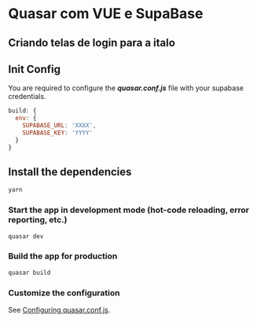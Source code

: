 # Quasar com VUE e SupaBase
## Criando telas de login para a italo

## Init Config

You are required to configure the ***quasar.conf.js*** file with your supabase credentials.

```js
build: {
  env: {
    SUPABASE_URL: 'XXXX',
    SUPABASE_KEY: 'YYYY'
  }
}
```

## Install the dependencies
```bash
yarn
```

### Start the app in development mode (hot-code reloading, error reporting, etc.)
```bash
quasar dev
```

### Build the app for production
```bash
quasar build
```

### Customize the configuration
See [Configuring quasar.conf.js](https://quasar.dev/quasar-cli/quasar-conf-js).
